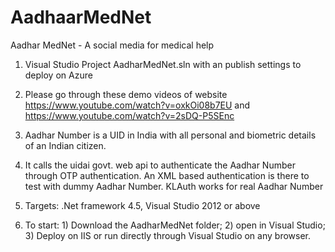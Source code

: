 # AadhaarMedNet
Aadhar MedNet - A social media for medical help

1) Visual Studio Project AadharMedNet.sln with an publish settings to deploy on Azure

2) Please go through these demo videos of website https://www.youtube.com/watch?v=oxkOi08b7EU and https://www.youtube.com/watch?v=2sDQ-P5SEnc

3) Aadhar Number is a UID in India with all personal and biometric details of an Indian citizen.

4) It calls the uidai govt. web api to authenticate the Aadhar Number through OTP authentication. An XML based authentication  is there to test with dummy Aadhar Number. KLAuth works for real Aadhar Number 


5) Targets: .Net framework 4.5, Visual Studio 2012 or above

6) To start: 1) Download the AadharMedNet folder; 2) open in Visual Studio; 3) Deploy on IIS or run directly through Visual Studio on any browser.
